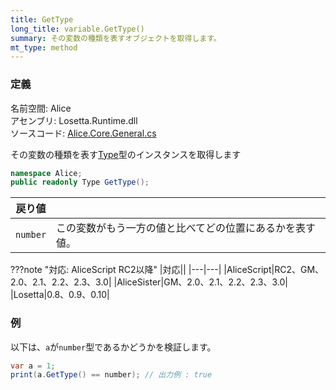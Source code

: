 ```yaml
---
title: GetType
long_title: variable.GetType()
summary: その変数の種類を表すオブジェクトを取得します。
mt_type: method
---
```


### 定義
名前空間: Alice<br/>
アセンブリ: Losetta.Runtime.dll<br/>
ソースコード: [Alice.Core.General.cs](https://github.com/WSOFT-Project/Losetta/blob/master/Losetta.Runtime/Core/Extension/Alice.Core.General.cs)

その変数の種類を表す[Type](../alice/type/index.md)型のインスタンスを取得します

```cs title="AliceScript"
namespace Alice;
public readonly Type GetType();
```

|戻り値| |
|---|---|
|`number`|この変数がもう一方の値と比べてどの位置にあるかを表す値。|

???note "対応: AliceScript RC2以降"
    |対応||
    |---|---|
    |AliceScript|RC2、GM、2.0、2.1、2.2、2.3、3.0|
    |AliceSister|GM、2.0、2.1、2.2、2.3、3.0|
    |Losetta|0.8、0.9、0.10|

### 例
以下は、`a`が`number`型であるかどうかを検証します。

```cs title="AliceScript"
var a = 1;
print(a.GetType() == number); // 出力例 : true
```
